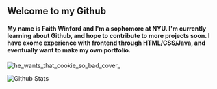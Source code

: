 ## Welcome to my Github
#### My name is Faith Winford and I'm a sophomore at NYU. I'm currently learning about Github, and hope to contribute to more projects soon. I have exome experience with frontend through HTML/CSS/Java, and eventually want to make my own portfolio.

![he_wants_that_cookie_so_bad_cover_](https://github.com/user-attachments/assets/0c130865-a444-4683-a1f9-c2a3c3fb5f47)

![Github Stats](https://github-readme-stats.vercel.app/api?username=fwinford&count_private=true&show_icons=true&include_all_commits=true)
<!--
**fwinford/fwinford** is a ✨ _special_ ✨ repository because its `README.md` (this file) appears on your GitHub profile.

Here are some ideas to get you started:

- 🔭 I’m currently working on ...
- 🌱 I’m currently learning ...
- 👯 I’m looking to collaborate on ...
- 🤔 I’m looking for help with ...
- 💬 Ask me about ...
- 📫 How to reach me: ...
- 😄 Pronouns: ...
- ⚡ Fun fact: ...
-->
